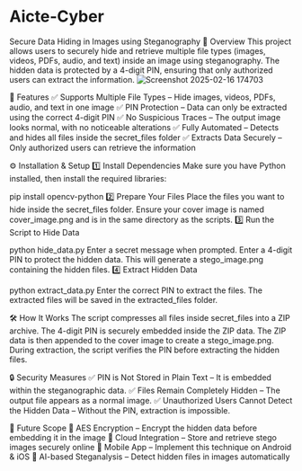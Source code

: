 # Aicte-Cyber
Secure Data Hiding in Images using Steganography
📌 Overview
This project allows users to securely hide and retrieve multiple file types (images, videos, PDFs, audio, and text) inside an image using steganography.
The hidden data is protected by a 4-digit PIN, ensuring that only authorized users can extract the information.
![Screenshot 2025-02-16 174703](https://github.com/user-attachments/assets/d99bd5c1-0bf0-4282-850e-0ab54e42ea57)

🚀 Features
✅ Supports Multiple File Types – Hide images, videos, PDFs, audio, and text in one image
✅ PIN Protection – Data can only be extracted using the correct 4-digit PIN
✅ No Suspicious Traces – The output image looks normal, with no noticeable alterations
✅ Fully Automated – Detects and hides all files inside the secret_files folder
✅ Extracts Data Securely – Only authorized users can retrieve the information

⚙️ Installation & Setup
1️⃣ Install Dependencies
Make sure you have Python installed, then install the required libraries:


pip install opencv-python
2️⃣ Prepare Your Files
Place the files you want to hide inside the secret_files folder.
Ensure your cover image is named cover_image.png and is in the same directory as the scripts.
3️⃣ Run the Script to Hide Data

python hide_data.py
Enter a secret message when prompted.
Enter a 4-digit PIN to protect the hidden data.
This will generate a stego_image.png containing the hidden files.
4️⃣ Extract Hidden Data

python extract_data.py
Enter the correct PIN to extract the files.
The extracted files will be saved in the extracted_files folder.

🛠️ How It Works
The script compresses all files inside secret_files into a ZIP archive.
The 4-digit PIN is securely embedded inside the ZIP data.
The ZIP data is then appended to the cover image to create a stego_image.png.
During extraction, the script verifies the PIN before extracting the hidden files.

🔒 Security Measures
✅ PIN is Not Stored in Plain Text – It is embedded within the steganographic data.
✅ Files Remain Completely Hidden – The output file appears as a normal image.
✅ Unauthorized Users Cannot Detect the Hidden Data – Without the PIN, extraction is impossible.

📌 Future Scope
🔹 AES Encryption – Encrypt the hidden data before embedding it in the image
🔹 Cloud Integration – Store and retrieve stego images securely online
🔹 Mobile App – Implement this technique on Android & iOS
🔹 AI-based Steganalysis – Detect hidden files in images automatically

